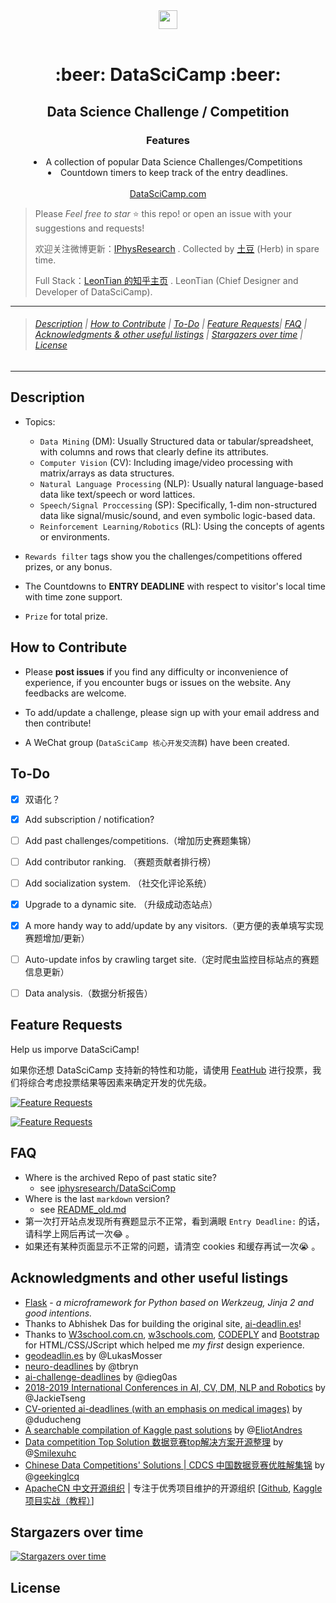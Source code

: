 
<div align="center">
  <a href="./favicon.ico">
    <img width="30" heigth="30" src="./favicon.ico">
  </a>
  <br>
  <br>
    <h1>:beer: DataSciCamp :beer:</h1>
    <h2>Data Science Challenge / Competition</h2>
  <p>
      <h3>Features</h3>
      <li>A collection of popular Data Science Challenges/Competitions</li>
      <li>Countdown timers to keep track of the entry deadlines.</li>
    <br><a href="https://www.datascicamp.com">DataSciCamp.com</a>
  <p>
</div>


> Please *Feel free to star* ⭐ this repo! or open an issue with your suggestions and requests!
>
> 欢迎关注微博更新：[IPhysResearch](http://weibo.com/IPhysresearch) . Collected by <a href='https://iphysresearch.github.io'>土豆</a> (Herb) in spare time.
>
> Full Stack：[LeonTian 的知乎主页](https://www.zhihu.com/people/winchester-26/activities) . LeonTian (Chief Designer and Developer of DataSciCamp).

---

> ###### [Description](#description) | [How to Contribute](#how-to-contribute) | [To-Do](#to-do) | [Feature Requests](#feature-requests)| [FAQ](#faq) | [Acknowledgments & other useful listings](#acknowledgments-and-other-useful-listings) | [Stargazers over time](#stargazers-over-time) | [License](#license)

---

## Description

- Topics: 

  - `Data Mining` (DM): Usually Structured data or tabular/spreadsheet, with columns and rows that clearly define its attributes.
  - `Computer Vision` (CV): Including image/video processing with matrix/arrays as data structures.
  - `Natural Language Processing` (NLP): Usually natural language-based data like text/speech or word lattices.
  - `Speech/Signal Proccessing` (SP): Specifically, 1-dim non-structured data like signal/music/sound, and even symbolic logic-based data.
  - `Reinforcement Learning/Robotics` (RL): Using the concepts of agents or environments.


- `Rewards filter` tags show you the challenges/competitions offered prizes, or any bonus. 
- The Countdowns to **ENTRY DEADLINE** with respect to visitor's local time with time zone support.
- `Prize` for total prize.


## How to Contribute


- Please **post issues** if you find any difficulty or inconvenience of experience, if you encounter bugs or issues on the website. Any feedbacks are welcome.

- To add/update a challenge, please sign up with your email address and then contribute!

- A WeChat group (`DataSciCamp 核心开发交流群`) have been created.


## To-Do

- [x] 双语化？
- [x] Add subscription / notification?
- [ ] Add past challenges/competitions.（增加历史赛题集锦）
- [ ] Add contributor ranking. （赛题贡献者排行榜）
- [ ] Add socialization system. （社交化评论系统）
- [x] Upgrade to a dynamic site. （升级成动态站点）
- [x] A more handy way to add/update by any visitors.（更方便的表单填写实现赛题增加/更新）
- [ ] Auto-update infos by crawling target site.（定时爬虫监控目标站点的赛题信息更新）
- [ ] Data analysis.（数据分析报告）


## Feature Requests

Help us imporve DataSciCamp!

如果你还想 DataSciCamp 支持新的特性和功能，请使用 [FeatHub](https://feathub.com/iphysresearch/DataSciComp) 进行投票，我们将综合考虑投票结果等因素来确定开发的优先级。

[![Feature Requests](https://cloud.githubusercontent.com/assets/390379/10127973/045b3a96-6560-11e5-9b20-31a2032956b2.png)](http://feathub.com/iphysresearch/DataSciComp)

[![Feature Requests](http://feathub.com/iphysresearch/DataSciComp?format=svg)](http://feathub.com/iphysresearch/DataSciComp)


## FAQ

- Where is the archived Repo of past static site?
  - see [iphysresearch/DataSciComp](https://github.com/iphysresearch/DataSciComp) 
- Where is the last `markdown` version?
  - see [README_old.md](https://github.com/iphysresearch/DataSciComp/blob/master/README_old.md)
- 第一次打开站点发现所有赛题显示不正常，看到满眼 `Entry Deadline:` 的话，请科学上网后再试一次:joy: 。
- 如果还有某种页面显示不正常的问题，请清空 cookies 和缓存再试一次:sob: 。



## Acknowledgments and other useful listings

- [Flask](http://flask.pocoo.org) - *a microframework for Python based on Werkzeug, Jinja 2 and good intentions.*
- Thanks to Abhishek Das for building the original site, [ai-deadlin.es](http://aideadlin.es)!
- Thanks to [W3school.com.cn](http://www.w3school.com.cn), [w3schools.com](https://www.w3schools.com/), [CODEPLY](https://www.codeply.com) and [Bootstrap](https://bootstrapdocs.com/v3.3.6/docs/css/) for HTML/CSS/JScript which helped me *my first* design experience.
- [geodeadlin.es](http://geodeadlin.es/) by @LukasMosser
- [neuro-deadlines](https://github.com/tbryn/neuro-deadlines) by @tbryn
- [ai-challenge-deadlines](https://github.com/dieg0as/ai-challenge-deadlines) by @dieg0as
- [2018-2019 International Conferences in AI, CV, DM, NLP and Robotics](https://jackietseng.github.io/conference_call_for_paper/2018-2019-conferences-with-ccf.html) by @JackieTseng
- [CV-oriented ai-deadlines (with an emphasis on medical images)](https://creedai.github.io/ai-deadlines/) by @duducheng
- [A searchable compilation of Kaggle past solutions](http://ndres.me/kaggle-past-solutions/) by @[EliotAndres](https://github.com/EliotAndres)
- [Data competition Top Solution 数据竞赛top解决方案开源整理](https://github.com/Smilexuhc/Data-Competition-TopSolution) by @[Smilexuhc](https://github.com/Smilexuhc)
- [Chinese Data Competitions' Solutions | CDCS 中国数据竞赛优胜解集锦](https://github.com/geekinglcq/CDCS) by @[geekinglcq](https://github.com/geekinglcq)
- [ApacheCN 中文开源组织](http://www.apachecn.org) | 专注于优秀项目维护的开源组织 [[Github](https://github.com/apachecn), [Kaggle 项目实战（教程）](https://github.com/apachecn/kaggle)]



## Stargazers over time

[![Stargazers over time](https://starcharts.herokuapp.com/datascicamp/WelcomePage.svg)](https://starcharts.herokuapp.com/datascicamp/WelcomePage)




## License

